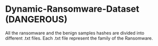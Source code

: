# Dynamic-Ransomware-Dataset (DANGEROUS)
All the ransomware and the benign samples hashes are divided into different .txt files.
Each .txt file represent the family of the Ransomware.
